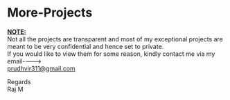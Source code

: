 # More-Projects
<b><u>NOTE:</u></b> <br>
Not all the projects are transparent and most of my exceptional projects are meant to be very confidential and hence set to private. <br>
If you would like to view them for some reason, kindly contact me via my email----> <br>
prudhvir311@gmail.com

Regards<br>
Raj M
